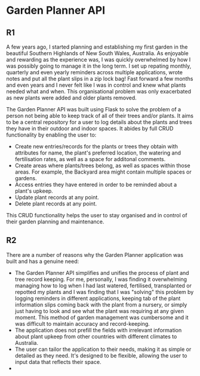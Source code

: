 # Garden Planner API

## R1

A few years ago, I started planning and establishing my first garden in the beautiful Southern Highlands of New South Wales, Australia. As enjoyable and rewarding as the experience was, I was quickly overwhelmed by how I was possibly going to manage it in the long term. I set up repating monthly, quarterly and even yearly reminders across multiple applications, wrote notes and put all the plant slips in a zip lock bag! Fast forward a few months and even years and I never felt like I was in control and knew what plants needed what and when. This organisational problem was only exacerbated as new plants were added and older plants removed.

The Garden Planner API was built using Flask to solve the problem of a person not being able to keep track of all of their trees and/or plants. It aims to be a central repository for a user to log details about the plants and trees they have in their outdoor and indoor spaces. It abides by full CRUD functionality by enabling the user to:

- Create new entries/records for the plants or trees they obtain with attributes for name, the plant's preferred location, the watering and fertilisation rates, as well as a space for additonal comments.
- Create areas where plants/trees belong, as well as spaces within those areas. For example, the Backyard area might contain multiple spaces or gardens.
- Access entries they have entered in order to be reminded about a plant's upkeep.
- Update plant records at any point.
- Delete plant records at any point.

This CRUD functionality helps the user to stay organised and in control of their garden planning and maintenance.

## R2

There are a number of reasons why the Garden Planner application was built and has a genuine need:

- The Garden Planner API simplifies and unifies the process of plant and tree record keeping. For me, personally, I was finding it overwhelming managing how to log when I had last watered, fertilised, transplanted or repotted my plants and I was finding that I was "solving" this problem by logging reminders in different applications, keeping tab of the plant information slips coming back with the plant from a nursery, or simply just having to look and see what the plant was requiring at any given moment. This method of garden management was cumbersome and it was difficult to maintain accuracy and record-keeping.
- The application does not prefill the fields with irrelevant information about plant upkeep from other countries with different climates to Australia.
- The user can tailor the application to their needs, making it as simple or detailed as they need. It's designed to be flexible, allowing the user to input data that reflects their space.
- 